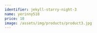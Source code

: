 ```yaml
---
identifier: jekyll-starry-night-3
name: yerinny518
price: 10
image: /assets/img/products/product3.jpg
---
```


